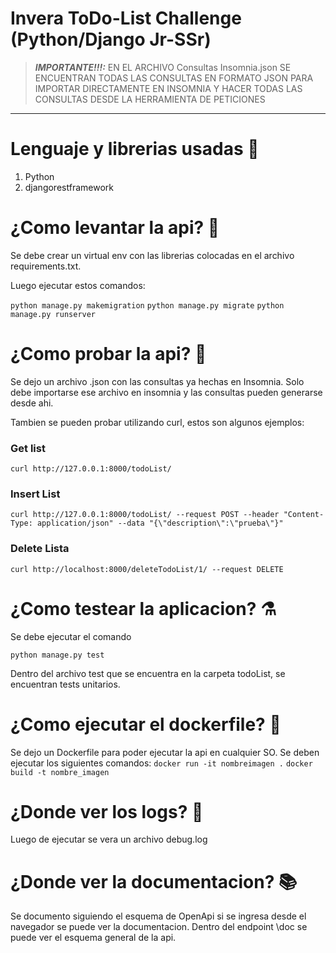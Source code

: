 # Invera ToDo-List Challenge (Python/Django Jr-SSr)


> **_IMPORTANTE!!!:_**  EN EL ARCHIVO Consultas Insomnia.json SE ENCUENTRAN TODAS LAS CONSULTAS EN FORMATO JSON PARA IMPORTAR DIRECTAMENTE EN INSOMNIA Y HACER TODAS LAS CONSULTAS DESDE LA HERRAMIENTA DE PETICIONES

---

# Lenguaje y librerias usadas :notebook_with_decorative_cover:

<ol>
  <li>Python</li>
  <li>djangorestframework</li>
</ol>

# ¿Como levantar la api? :rocket:

Se debe crear un virtual env con las librerias colocadas en el archivo requirements.txt. 

Luego ejecutar estos comandos:

`python manage.py makemigration`
`python manage.py migrate`
`python manage.py runserver`

# ¿Como probar la api? :test_tube:

Se dejo un archivo .json con las consultas ya hechas en Insomnia. Solo debe importarse ese archivo en insomnia y las consultas pueden generarse desde ahi.

Tambien se pueden probar utilizando curl, estos son algunos ejemplos:

### Get list
`curl http://127.0.0.1:8000/todoList/`

### Insert List

`curl http://127.0.0.1:8000/todoList/ --request POST --header "Content-Type: application/json" --data "{\"description\":\"prueba\"}"`

### Delete Lista

`curl http://localhost:8000/deleteTodoList/1/ --request DELETE`


# ¿Como testear la aplicacion? :alembic:

Se debe ejecutar el comando 

`python manage.py test`

Dentro del archivo test que se encuentra en la carpeta todoList, se encuentran tests unitarios.

# ¿Como ejecutar el dockerfile? :whale:

Se dejo un Dockerfile para poder ejecutar la api en cualquier SO.
Se deben ejecutar los siguientes comandos:
`docker run -it nombreimagen .`
`docker build -t nombre_imagen`


# ¿Donde ver los logs? :notebook_with_decorative_cover:

Luego de ejecutar se vera un archivo debug.log



# ¿Donde ver la documentacion? :books:

Se documento siguiendo el esquema de OpenApi si se ingresa desde el navegador se puede ver la documentacion. Dentro del endpoint \doc se puede ver el esquema general de la api.